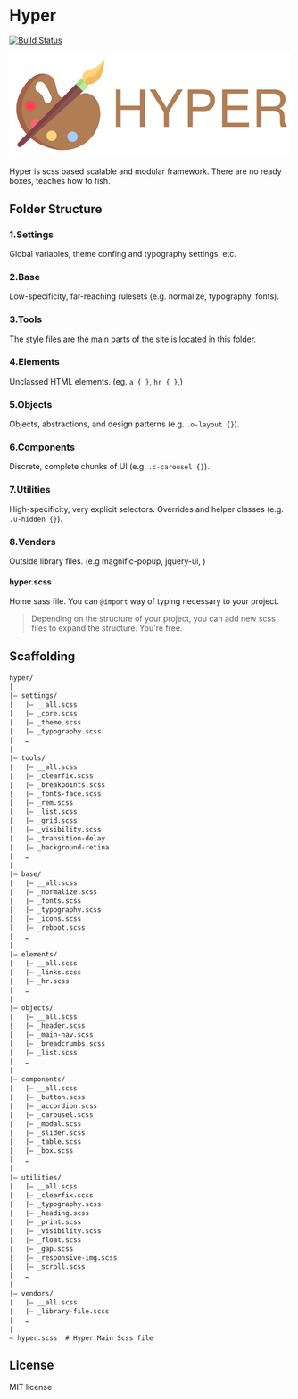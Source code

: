 Hyper
=============
[![Build Status](https://travis-ci.org/ilkeryilmaz/Hyper.svg?branch=feature%2Fnew-version)](https://travis-ci.org/ilkeryilmaz/Hyper)

<p align="center">
  <img src="docs/assets/hyper.svg" alt="logo" />
</p>

Hyper is scss based scalable and modular framework. There are no ready boxes, teaches how to fish.


Folder Structure
---
### 1.Settings
Global variables, theme confing and typography settings, etc.

### 2.Base
Low-specificity, far-reaching rulesets (e.g. normalize, typography, fonts).

### 3.Tools
The style files are the main parts of the site is located in this folder.

### 4.Elements
Unclassed HTML elements. (eg. `a { }`, `hr { }`,)

### 5.Objects
Objects, abstractions, and design patterns (e.g. `.o-layout {}`).


### 6.Components
Discrete, complete chunks of UI (e.g. `.c-carousel {}`).

### 7.Utilities
High-specificity, very explicit selectors. Overrides and helper classes (e.g. `.u-hidden {}`).

### 8.Vendors  
Outside library files. (e.g magnific-popup, jquery-ui, )

#### hyper.scss
Home sass file. You can `@import` way of typing necessary to your project.

> Depending on the structure of your project, you can add new scss files to expand the structure. You're free.


Scaffolding
---
````
hyper/
|
|– settings/
|   |– __all.scss
|   |– _core.scss   
|   |– _theme.scss
|   |– _typography.scss
|   …
|
|– tools/
|   |– __all.scss
|   |– _clearfix.scss    
|   |– _breakpoints.scss
|   |– _fonts-face.scss   
|   |– _rem.scss
|   |– _list.scss
|   |– _grid.scss
|   |– _visibility.scss
|   |– _transition-delay
|   |– _background-retina
|   …                     
|
|– base/
|   |– __all.scss
|   |– _normalize.scss      
|   |– _fonts.scss     
|   |– _typography.scss
|   |– _icons.scss   
|   |– _reboot.scss            
|   …  
|
|– elements/
|   |– __all.scss
|   |– _links.scss      
|   |– _hr.scss             
|   …  
|                   
|– objects/
|   |– __all.scss
|   |– _header.scss
|   |– _main-nav.scss
|   |– _breadcrumbs.scss
|   |– _list.scss
|   …                     
|
|– components/
|   |– __all.scss
|   |– _button.scss     
|   |– _accordion.scss
|   |– _carousel.scss
|   |– _modal.scss
|   |– _slider.scss
|   |– _table.scss
|   |– _box.scss
|   …                   
|
|– utilities/
|   |– __all.scss
|   |– _clearfix.scss 
|   |– _typography.scss 
|   |– _heading.scss 
|   |– _print.scss 
|   |– _visibility.scss 
|   |– _float.scss 
|   |– _gap.scss 
|   |– _responsive-img.scss 
|   |– _scroll.scss 
|   … 
|
|– vendors/
|   |– __all.scss
|   |– _library-file.scss  
|   …                     
|
– hyper.scss  # Hyper Main Scss file
````

## License
MIT license

